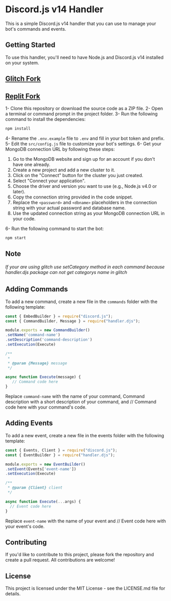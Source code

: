 # Discord.js v14 Handler

This is a simple Discord.js v14 handler that you can use to manage your bot's commands and events.

## Getting Started

To use this handler, you'll need to have Node.js and Discord.js v14 installed on your system.

## <a href="https://glitch.com/edit/#!/vdjs-handler">Glitch Fork</a>
## <a href="https://replit.com/@Gup-gungun/v14handler">Replit Fork</a>

1- Clone this repository or download the source code as a ZIP file.
2- Open a terminal or command prompt in the project folder.
3- Run the following command to install the dependencies:

```bash
npm install
```

4- Rename the `.env.example` file to `.env` and fill in your bot token and prefix.
5- Edit the `src/config.js` file to customize your bot's settings.
6- Get your MongoDB connection URL by following these steps:
   1. Go to the MongoDB website and sign up for an account if you don't have one already.
   2. Create a new project and add a new cluster to it.
   3. Click on the "Connect" button for the cluster you just created.
   4. Select "Connect your application".
   5. Choose the driver and version you want to use (e.g., Node.js v4.0 or later).
   6. Copy the connection string provided in the code snippet.
   7. Replace the `<password>` and `<dbname>` placeholders in the connection string with your actual password and database name.
   8. Use the updated connection string as your MongoDB connection URL in your code.

6- Run the following command to start the bot:
```js
npm start
```
## Note 
<h6>If your are using glitch use setCategory method in each command because handler.djs package can not get categorys name in glitch</h6>

## Adding Commands

To add a new command, create a new file in the `commands` folder with the following template:

```js
const { EmbedBuilder } = require("discord.js");
const { CommandBuilder, Message } = require("handler.djs");

module.exports = new CommandBuilder()
.setName('command-name')
.setDescription('command-description')
.setExecution(Execute)

/**
 * 
 * @param {Message} message 
 */

async function Execute(message) {
   // Command code here
}
```
Replace `command-name` with the name of your command, Command description with a short description of your command, and // Command code here with your command's code.

## Adding Events
To add a new event, create a new file in the events folder with the following template:

```js
const { Events, Client } = require("discord.js");
const { EventBuilder } = require("handler.djs");

module.exports = new EventBuilder()
.setEvent(Events['event-name'])
.setExecution(Execute) 

/**
 * @param {Client} client 
 */

async function Execute(...args) {
  // Event code here
}
```
Replace `event-name` with the name of your event and // Event code here with your event's code.

## Contributing

If you'd like to contribute to this project, please fork the repository and create a pull request. All contributions are welcome!

## License
This project is licensed under the MIT License - see the LICENSE.md file for details.